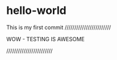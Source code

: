 # hello-world
This is my first commit
////////////////////////


WOW - TESTING IS AWESOME


////////////////////////
